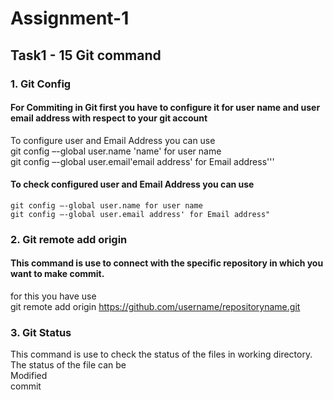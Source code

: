 # Assignment-1 
## Task1 - 15 Git command
### 1. Git Config
#### For Commiting in Git first you have to configure it for user name and user email address with respect to your git account
To configure user and Email Address you can use    
    git config –-global user.name 'name' for user name    
    git config –-global user.email'email address' for Email address'''

#### To check configured user and Email Address you can use    
    git config –-global user.name for user name    
    git config –-global user.email address' for Email address"

### 2. Git remote add origin
#### This command is use to connect with the specific repository in which you want to make commit.
for this you have use    
    git remote add origin https://github.com/username/repositoryname.git

### 3. Git Status
This command is use to check the status of the files in working directory.    
The status of the file can be    
Modified   
commit
